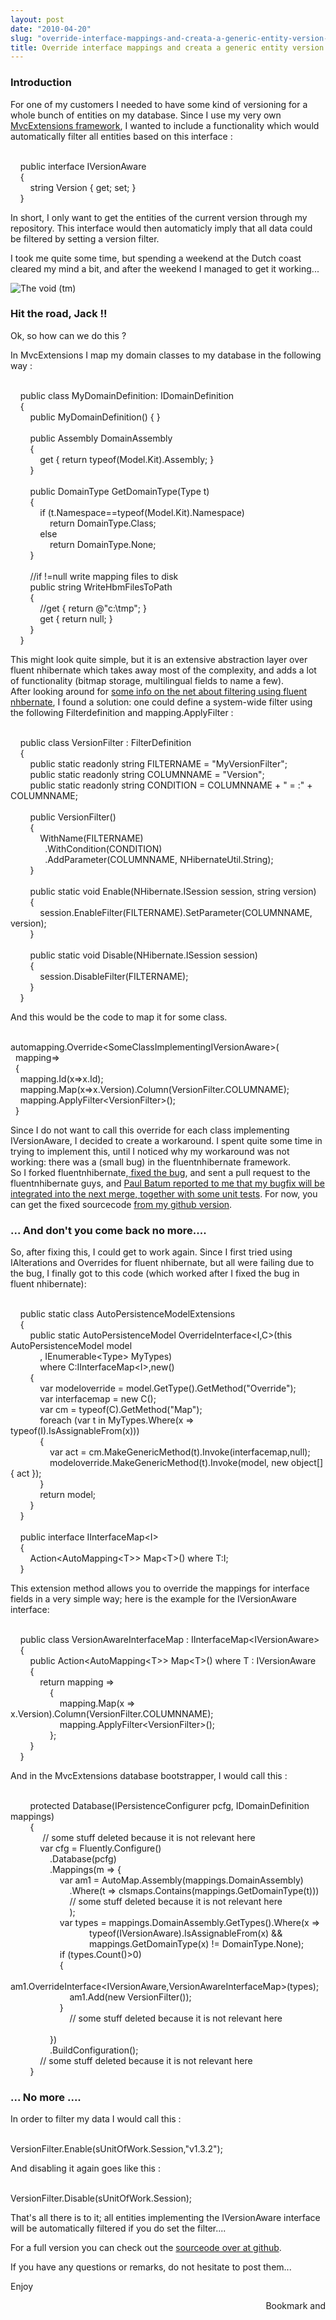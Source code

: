 ```yaml
---
layout: post
date: "2010-04-20"
slug: "override-interface-mappings-and-creata-a-generic-entity-version-filter"
title: Override interface mappings and creata a generic entity version filter
---
```


<h3>Introduction</h3>
<p>For one of my customers I needed to have some kind of versioning for a whole bunch of entities on my database. Since I use my very own <a href="https://github.com/tojans/mvcextensions" target="_blank">MvcExtensions framework</a>, I wanted to include a functionality which would automatically filter all entities based on this interface :</p>
<p><div class="code">
<br />&nbsp;&nbsp;&nbsp; <span class="kwrd">public</span> <span class="kwrd">interface</span> IVersionAware<br />&nbsp;&nbsp;&nbsp; {<br />&nbsp;&nbsp;&nbsp;&nbsp;&nbsp;&nbsp;&nbsp; <span class="kwrd">string</span> Version { get; set; }<br />&nbsp;&nbsp;&nbsp; }<br /></div></p>
<p>In short, I only want to get the entities of the current version through my repository. This interface would then automaticly imply that all data could be filtered by setting a version filter.</p>
<p>I took me quite some time, but spending a weekend at the Dutch coast cleared my mind a bit, and after the weekend I managed to get it working...</p>
<p><img style="vertical-align: middle;" src="/images/archive/corebvba/2010%2f4%2fZeeDenHaag.jpg" alt="The void (tm)" /></p>
<p></p>
<h3>Hit the road, Jack !!<br /></h3>
<p>Ok, so how can we do this ?</p>
<p>In MvcExtensions I map my domain classes to my database in the following way :</p>
<p><div class="code">
<br />&nbsp;&nbsp;&nbsp; <span class="kwrd">public</span> <span class="kwrd">class</span> MyDomainDefinition: IDomainDefinition <br />&nbsp;&nbsp;&nbsp; {<br />&nbsp;&nbsp;&nbsp;&nbsp;&nbsp;&nbsp;&nbsp; <span class="kwrd">public</span> MyDomainDefinition() { }<br /><br />&nbsp; &nbsp; &nbsp; &nbsp; <span class="kwrd">public</span> Assembly DomainAssembly<br />&nbsp;&nbsp;&nbsp;&nbsp;&nbsp;&nbsp;&nbsp; {<br />&nbsp;&nbsp;&nbsp;&nbsp;&nbsp;&nbsp;&nbsp;&nbsp;&nbsp;&nbsp;&nbsp; get { <span class="kwrd">return</span> <span class="kwrd">typeof</span>(Model.Kit).Assembly; }<br />&nbsp;&nbsp;&nbsp;&nbsp;&nbsp;&nbsp;&nbsp; }<br /><br />&nbsp;&nbsp;&nbsp;&nbsp;&nbsp;&nbsp;&nbsp; <span class="kwrd">public</span> DomainType GetDomainType(Type t)<br />&nbsp;&nbsp;&nbsp;&nbsp;&nbsp;&nbsp;&nbsp; {<br />&nbsp;&nbsp;&nbsp;&nbsp;&nbsp;&nbsp;&nbsp;&nbsp;&nbsp;&nbsp;&nbsp; <span class="kwrd">if</span> (t.Namespace==<span class="kwrd">typeof</span>(Model.Kit).Namespace)<br />&nbsp;&nbsp;&nbsp;&nbsp;&nbsp;&nbsp;&nbsp;&nbsp;&nbsp;&nbsp;&nbsp;&nbsp;&nbsp;&nbsp;&nbsp; <span class="kwrd">return</span> DomainType.Class;<br />&nbsp;&nbsp;&nbsp;&nbsp;&nbsp;&nbsp;&nbsp;&nbsp;&nbsp;&nbsp;&nbsp; <span class="kwrd">else</span> <br />&nbsp;&nbsp;&nbsp;&nbsp;&nbsp;&nbsp;&nbsp;&nbsp;&nbsp;&nbsp;&nbsp;&nbsp;&nbsp;&nbsp;&nbsp; <span class="kwrd">return</span> DomainType.None;<br />&nbsp;&nbsp;&nbsp;&nbsp;&nbsp;&nbsp;&nbsp; }<br /><br />&nbsp;&nbsp;&nbsp;&nbsp;&nbsp;&nbsp;&nbsp; //<span class="kwrd">if</span> !=<span class="kwrd">null</span> write mapping files to disk<br />&nbsp;&nbsp;&nbsp;&nbsp;&nbsp;&nbsp;&nbsp; <span class="kwrd">public</span> <span class="kwrd">string</span> WriteHbmFilesToPath <br />&nbsp;&nbsp;&nbsp;&nbsp;&nbsp;&nbsp;&nbsp; {<br />&nbsp;&nbsp;&nbsp;&nbsp;&nbsp;&nbsp;&nbsp;&nbsp;&nbsp;&nbsp;&nbsp; //get { <span class="kwrd">return</span> <span class="str">@"c:\tmp"</span>; } <br />&nbsp;&nbsp;&nbsp;&nbsp;&nbsp;&nbsp;&nbsp;&nbsp;&nbsp;&nbsp;&nbsp; get { <span class="kwrd">return</span> <span class="kwrd">null</span>; }<br />&nbsp;&nbsp;&nbsp;&nbsp;&nbsp;&nbsp;&nbsp; }<br />&nbsp;&nbsp;&nbsp; }<br /></div></p>
<p>This might look quite simple, but it is an extensive abstraction layer over fluent nhibernate which takes away most of the complexity, and adds a lot of functionality (bitmap storage, multilingual fields to name a few).<br />After looking around for <a href="https://nhforge.org/wikis/howtonh/contextual-data-using-nhibernate-filters" target="_blank">some info on the net about filtering using fluent nhbernate</a>, I found a solution: one could define a system-wide filter using the following Filterdefinition and mapping.ApplyFilter :<br /><div class="code">
<br />&nbsp;&nbsp;&nbsp; <span class="kwrd">public</span> <span class="kwrd">class</span> VersionFilter : FilterDefinition<br />&nbsp;&nbsp;&nbsp; {<br />&nbsp;&nbsp;&nbsp;&nbsp;&nbsp;&nbsp;&nbsp; <span class="kwrd">public</span> <span class="kwrd">static</span> <span class="kwrd">readonly</span> <span class="kwrd">string</span> FILTERNAME = <span class="str">"MyVersionFilter"</span>;<br />&nbsp;&nbsp;&nbsp;&nbsp;&nbsp;&nbsp;&nbsp; <span class="kwrd">public</span> <span class="kwrd">static</span> <span class="kwrd">readonly</span> <span class="kwrd">string</span> COLUMNNAME = <span class="str">"Version"</span>;<br />&nbsp;&nbsp;&nbsp;&nbsp;&nbsp;&nbsp;&nbsp; <span class="kwrd">public</span> <span class="kwrd">static</span> <span class="kwrd">readonly</span> <span class="kwrd">string</span> CONDITION = COLUMNNAME + <span class="str">" = :"</span> + COLUMNNAME;<br /><br />&nbsp;&nbsp;&nbsp;&nbsp;&nbsp;&nbsp;&nbsp; <span class="kwrd">public</span> VersionFilter()<br />&nbsp;&nbsp;&nbsp;&nbsp;&nbsp;&nbsp;&nbsp; {<br />&nbsp;&nbsp;&nbsp;&nbsp;&nbsp;&nbsp;&nbsp;&nbsp;&nbsp;&nbsp;&nbsp; WithName(FILTERNAME)<br />&nbsp;&nbsp;&nbsp;&nbsp;&nbsp;&nbsp;&nbsp;&nbsp;&nbsp;&nbsp;&nbsp;&nbsp;&nbsp; .WithCondition(CONDITION)<br />&nbsp;&nbsp; &nbsp;&nbsp;&nbsp;&nbsp;&nbsp;&nbsp;&nbsp;&nbsp;&nbsp;&nbsp; .AddParameter(COLUMNNAME, NHibernateUtil.String);<br />&nbsp;&nbsp;&nbsp;&nbsp;&nbsp;&nbsp;&nbsp; }<br /><br />&nbsp;&nbsp;&nbsp;&nbsp;&nbsp;&nbsp;&nbsp; <span class="kwrd">public</span> <span class="kwrd">static</span> <span class="kwrd">void</span> Enable(NHibernate.ISession session, <span class="kwrd">string</span> version)<br />&nbsp;&nbsp;&nbsp;&nbsp;&nbsp;&nbsp;&nbsp; {<br />&nbsp;&nbsp;&nbsp;&nbsp;&nbsp;&nbsp;&nbsp;&nbsp;&nbsp;&nbsp;&nbsp; session.EnableFilter(FILTERNAME).SetParameter(COLUMNNAME, version);<br />&nbsp;&nbsp;&nbsp;&nbsp;&nbsp;&nbsp;&nbsp; }<br /><br />&nbsp;&nbsp;&nbsp;&nbsp;&nbsp;&nbsp;&nbsp; <span class="kwrd">public</span> <span class="kwrd">static</span> <span class="kwrd">void</span> Disable(NHibernate.ISession session)<br />&nbsp;&nbsp;&nbsp;&nbsp;&nbsp;&nbsp;&nbsp; {<br />&nbsp;&nbsp;&nbsp;&nbsp;&nbsp;&nbsp;&nbsp;&nbsp;&nbsp;&nbsp;&nbsp; session.DisableFilter(FILTERNAME);<br />&nbsp;&nbsp;&nbsp;&nbsp;&nbsp;&nbsp;&nbsp; }<br />&nbsp;&nbsp;&nbsp; }<br /></div></p>
<p>And this would be the code to map it for some class.</p>
<p><div class="code">
<br />automapping.Override&lt;SomeClassImplementingIVersionAware&gt;(<br />&nbsp; mapping=&gt; <br />&nbsp; {<br />&nbsp;&nbsp;&nbsp; mapping.Id(x=&gt;x.Id);<br />&nbsp;&nbsp;&nbsp; mapping.Map(x=&gt;x.Version).Column(VersionFilter.COLUMNAME);<br />&nbsp;&nbsp;&nbsp; mapping.ApplyFilter&lt;VersionFilter&gt;();<br />&nbsp; }<br /></div></p>
<p>Since I do not want to call this override for each class implementing IVersionAware, I decided to create a workaround. I spent quite some time in trying to implement this, until I noticed why my workaround was not working: there was a (small bug) in the fluentnhibernate framework.<br />So I forked fluentnhibernate,<a href="https://github.com/ToJans/fluent-nhibernate/commit/29058de9b2bc3af85bc433aa6f71549f7b5d8e04" target="_blank"> fixed the bug</a>, and sent a pull request to the fluentnhibernate guys, and <a href="https://twitter.com/paulbatum/status/12511429552" target="_blank">Paul Batum reported to me that my bugfix will be integrated into the next merge, together with some unit tests</a>. For now, you can get the fixed sourcecode <a href="https://github.com/ToJans/fluent-nhibernate" target="_blank">from my github version</a>.</p>
<h3>... And don't you come back no more....</h3>
<p>So, after fixing this, I could get to work again. Since I first tried using IAlterations and Overrides for fluent nhibernate, but all were failing due to the bug, I finally got to this code (which worked after I fixed the bug in fluent nhibernate):</p>
<p><div class="code">
<br />&nbsp;&nbsp;&nbsp; <span class="kwrd">public</span> <span class="kwrd">static</span> <span class="kwrd">class</span> AutoPersistenceModelExtensions<br />&nbsp;&nbsp;&nbsp; {<br />&nbsp;&nbsp;&nbsp;&nbsp;&nbsp;&nbsp;&nbsp; <span class="kwrd">public</span> <span class="kwrd">static</span> AutoPersistenceModel OverrideInterface&lt;I,C&gt;(<span class="kwrd">this</span> AutoPersistenceModel model<br />&nbsp;&nbsp;&nbsp;&nbsp;&nbsp;&nbsp;&nbsp;&nbsp;&nbsp;&nbsp;&nbsp; , IEnumerable&lt;Type&gt; MyTypes)<br />&nbsp;&nbsp;&nbsp;&nbsp;&nbsp;&nbsp;&nbsp;&nbsp;&nbsp;&nbsp;&nbsp; <span class="kwrd">where</span> C:IInterfaceMap&lt;I&gt;,<span class="kwrd">new</span>()<br />&nbsp;&nbsp;&nbsp;&nbsp;&nbsp;&nbsp;&nbsp; {<br />&nbsp;&nbsp;&nbsp;&nbsp;&nbsp;&nbsp;&nbsp;&nbsp;&nbsp;&nbsp;&nbsp; var modeloverride = model.GetType().GetMethod(<span class="str">"Override"</span>);<br />&nbsp;&nbsp;&nbsp;&nbsp;&nbsp;&nbsp;&nbsp;&nbsp;&nbsp;&nbsp;&nbsp; var interfacemap = <span class="kwrd">new</span> C();<br />&nbsp;&nbsp;&nbsp;&nbsp;&nbsp;&nbsp;&nbsp;&nbsp;&nbsp;&nbsp;&nbsp; var cm = <span class="kwrd">typeof</span>(C).GetMethod(<span class="str">"Map"</span>);<br />&nbsp;&nbsp;&nbsp;&nbsp;&nbsp;&nbsp;&nbsp;&nbsp;&nbsp;&nbsp;&nbsp; <span class="kwrd">foreach</span> (var t <span class="kwrd">in</span> MyTypes.Where(x =&gt; <span class="kwrd">typeof</span>(I).IsAssignableFrom(x)))<br />&nbsp;&nbsp;&nbsp;&nbsp;&nbsp;&nbsp;&nbsp;&nbsp;&nbsp;&nbsp;&nbsp; {<br />&nbsp;&nbsp;&nbsp;&nbsp;&nbsp;&nbsp;&nbsp;&nbsp;&nbsp;&nbsp;&nbsp;&nbsp;&nbsp;&nbsp;&nbsp; var act = cm.MakeGenericMethod(t).Invoke(interfacemap,<span class="kwrd">null</span>);<br />&nbsp;&nbsp;&nbsp;&nbsp;&nbsp;&nbsp;&nbsp;&nbsp;&nbsp;&nbsp;&nbsp;&nbsp;&nbsp;&nbsp;&nbsp; modeloverride.MakeGenericMethod(t).Invoke(model, <span class="kwrd">new</span> <span class="kwrd">object</span>[] { act });<br />&nbsp;&nbsp;&nbsp;&nbsp;&nbsp;&nbsp;&nbsp;&nbsp;&nbsp;&nbsp;&nbsp; }<br />&nbsp;&nbsp;&nbsp;&nbsp;&nbsp;&nbsp;&nbsp;&nbsp;&nbsp;&nbsp;&nbsp; <span class="kwrd">return</span> model;<br />&nbsp;&nbsp;&nbsp;&nbsp;&nbsp;&nbsp;&nbsp; }<br />&nbsp;&nbsp;&nbsp; }<br /><br />&nbsp;&nbsp;&nbsp; <span class="kwrd">public</span> <span class="kwrd">interface</span> IInterfaceMap&lt;I&gt;<br />&nbsp;&nbsp;&nbsp; {<br />&nbsp;&nbsp;&nbsp;&nbsp;&nbsp;&nbsp;&nbsp; Action&lt;AutoMapping&lt;T&gt;&gt; Map&lt;T&gt;() <span class="kwrd">where</span> T:I;<br />&nbsp;&nbsp;&nbsp; }<br /></div></p>
<p>This extension method allows you to override the mappings for interface fields in a very simple way; here is the example for the IVersionAware interface:</p>
<p><div class="code">
<br />&nbsp;&nbsp;&nbsp; <span class="kwrd">public</span> <span class="kwrd">class</span> VersionAwareInterfaceMap : IInterfaceMap&lt;IVersionAware&gt;<br />&nbsp;&nbsp;&nbsp; {<br />&nbsp;&nbsp;&nbsp;&nbsp;&nbsp;&nbsp;&nbsp; <span class="kwrd">public</span> Action&lt;AutoMapping&lt;T&gt;&gt; Map&lt;T&gt;() <span class="kwrd">where</span> T : IVersionAware<br />&nbsp;&nbsp;&nbsp;&nbsp;&nbsp;&nbsp;&nbsp; {<br />&nbsp;&nbsp;&nbsp;&nbsp;&nbsp;&nbsp;&nbsp;&nbsp;&nbsp;&nbsp;&nbsp; <span class="kwrd">return</span> mapping =&gt;<br />&nbsp;&nbsp;&nbsp;&nbsp;&nbsp;&nbsp;&nbsp;&nbsp;&nbsp;&nbsp;&nbsp;&nbsp;&nbsp;&nbsp;&nbsp; {<br />&nbsp;&nbsp;&nbsp;&nbsp;&nbsp;&nbsp;&nbsp;&nbsp;&nbsp;&nbsp;&nbsp;&nbsp;&nbsp;&nbsp;&nbsp;&nbsp;&nbsp;&nbsp;&nbsp; mapping.Map(x =&gt; x.Version).Column(VersionFilter.COLUMNNAME);<br />&nbsp;&nbsp;&nbsp;&nbsp;&nbsp;&nbsp;&nbsp;&nbsp;&nbsp;&nbsp;&nbsp;&nbsp;&nbsp;&nbsp;&nbsp;&nbsp;&nbsp;&nbsp;&nbsp; mapping.ApplyFilter&lt;VersionFilter&gt;();<br />&nbsp;&nbsp;&nbsp;&nbsp;&nbsp;&nbsp;&nbsp;&nbsp;&nbsp;&nbsp;&nbsp;&nbsp;&nbsp;&nbsp;&nbsp; };<br />&nbsp;&nbsp;&nbsp;&nbsp;&nbsp;&nbsp;&nbsp; }<br />&nbsp;&nbsp;&nbsp; }<br /></div></p>
<p>And in the MvcExtensions database bootstrapper, I would call this :<br /><div class="code">
<br />&nbsp; &nbsp; &nbsp; &nbsp; <span class="kwrd">protected</span> Database(IPersistenceConfigurer pcfg, IDomainDefinition mappings)<br />&nbsp;&nbsp;&nbsp;&nbsp;&nbsp;&nbsp;&nbsp; {<br />&nbsp;&nbsp;&nbsp;&nbsp;&nbsp;&nbsp;&nbsp;&nbsp;&nbsp;&nbsp;&nbsp;&nbsp; // some stuff deleted because it <span class="kwrd">is</span> not relevant  here<br /> &nbsp;&nbsp;&nbsp;&nbsp;&nbsp;&nbsp;&nbsp;&nbsp;&nbsp;&nbsp;&nbsp; var cfg = Fluently.Configure()<br />&nbsp;&nbsp;&nbsp;&nbsp;&nbsp;&nbsp;&nbsp;&nbsp;&nbsp;&nbsp;&nbsp;&nbsp;&nbsp;&nbsp;&nbsp; .Database(pcfg)<br />&nbsp;&nbsp;&nbsp;&nbsp;&nbsp;&nbsp;&nbsp;&nbsp;&nbsp;&nbsp;&nbsp;&nbsp;&nbsp;&nbsp;&nbsp; .Mappings(m =&gt; {<br />&nbsp;&nbsp;&nbsp;&nbsp;&nbsp;&nbsp;&nbsp;&nbsp;&nbsp;&nbsp;&nbsp;&nbsp;&nbsp;&nbsp;&nbsp;&nbsp;&nbsp;&nbsp;&nbsp; var am1 = AutoMap.Assembly(mappings.DomainAssembly)<br />&nbsp;&nbsp;&nbsp;&nbsp;&nbsp;&nbsp;&nbsp;&nbsp;&nbsp;&nbsp;&nbsp;&nbsp;&nbsp;&nbsp;&nbsp;&nbsp;&nbsp;&nbsp;&nbsp;&nbsp;&nbsp;&nbsp;&nbsp; .Where(t =&gt; clsmaps.Contains(mappings.GetDomainType(t)))<br />&nbsp;&nbsp;&nbsp;&nbsp;&nbsp;&nbsp;&nbsp;&nbsp;&nbsp;&nbsp;&nbsp;&nbsp;&nbsp;&nbsp;&nbsp;&nbsp;&nbsp;&nbsp;&nbsp;&nbsp;&nbsp;&nbsp;&nbsp; // some stuff deleted because it <span class="kwrd">is</span> not relevant here<br />&nbsp;&nbsp;&nbsp;&nbsp;&nbsp;&nbsp;&nbsp;&nbsp;&nbsp;&nbsp;&nbsp;&nbsp;&nbsp;&nbsp;&nbsp;&nbsp;&nbsp;&nbsp;&nbsp;&nbsp;&nbsp;&nbsp;&nbsp; );<br />&nbsp;&nbsp;&nbsp;&nbsp;&nbsp;&nbsp;&nbsp;&nbsp;&nbsp;&nbsp;&nbsp;&nbsp;&nbsp;&nbsp;&nbsp;&nbsp;&nbsp;&nbsp;&nbsp; var types = mappings.DomainAssembly.GetTypes().Where(x =&gt; <br />&nbsp;&nbsp;&nbsp;&nbsp;&nbsp;&nbsp;&nbsp;&nbsp;&nbsp;&nbsp;&nbsp;&nbsp;&nbsp;&nbsp;&nbsp;&nbsp;&nbsp;&nbsp;&nbsp;&nbsp;&nbsp;&nbsp;&nbsp;&nbsp;&nbsp;&nbsp;&nbsp;&nbsp;&nbsp;&nbsp;&nbsp; <span class="kwrd">typeof</span>(IVersionAware).IsAssignableFrom(x) &amp;&amp; <br />&nbsp;&nbsp;&nbsp;&nbsp;&nbsp;&nbsp;&nbsp;&nbsp;&nbsp;&nbsp;&nbsp;&nbsp;&nbsp;&nbsp;&nbsp;&nbsp;&nbsp;&nbsp;&nbsp;&nbsp;&nbsp;&nbsp;&nbsp;&nbsp;&nbsp;&nbsp;&nbsp;&nbsp;&nbsp;&nbsp;&nbsp; mappings.GetDomainType(x) != DomainType.None);<br />&nbsp;&nbsp;&nbsp;&nbsp;&nbsp;&nbsp;&nbsp;&nbsp;&nbsp;&nbsp;&nbsp;&nbsp;&nbsp;&nbsp;&nbsp;&nbsp;&nbsp;&nbsp;&nbsp; <span class="kwrd">if</span> (types.Count()&gt;0)<br />&nbsp;&nbsp;&nbsp;&nbsp;&nbsp;&nbsp;&nbsp;&nbsp;&nbsp;&nbsp;&nbsp;&nbsp;&nbsp;&nbsp;&nbsp;&nbsp;&nbsp;&nbsp;&nbsp; {<br />&nbsp;&nbsp;&nbsp;&nbsp;&nbsp;&nbsp;&nbsp;&nbsp;&nbsp;&nbsp;&nbsp;&nbsp;&nbsp;&nbsp;&nbsp;&nbsp;&nbsp;&nbsp;&nbsp;&nbsp;&nbsp;&nbsp;&nbsp; am1.OverrideInterface&lt;IVersionAware,VersionAwareInterfaceMap&gt;(types);<br />&nbsp;&nbsp;&nbsp;&nbsp;&nbsp;&nbsp;&nbsp;&nbsp;&nbsp;&nbsp;&nbsp;&nbsp;&nbsp;&nbsp;&nbsp;&nbsp;&nbsp;&nbsp;&nbsp;&nbsp;&nbsp;&nbsp;&nbsp; am1.Add(<span class="kwrd">new</span> VersionFilter());<br />&nbsp;&nbsp;&nbsp;&nbsp;&nbsp;&nbsp;&nbsp;&nbsp;&nbsp;&nbsp;&nbsp;&nbsp;&nbsp;&nbsp;&nbsp;&nbsp;&nbsp;&nbsp;&nbsp; }<br />&nbsp;&nbsp;&nbsp;&nbsp;&nbsp;&nbsp;&nbsp;&nbsp;&nbsp;&nbsp;&nbsp;&nbsp;&nbsp;&nbsp;&nbsp;&nbsp;&nbsp;&nbsp;&nbsp;&nbsp;&nbsp;&nbsp;&nbsp; // some stuff deleted because it <span class="kwrd">is</span> not relevant  here<br /> <br />&nbsp;&nbsp;&nbsp;&nbsp;&nbsp;&nbsp;&nbsp;&nbsp;&nbsp;&nbsp;&nbsp;&nbsp;&nbsp;&nbsp;&nbsp; })<br />&nbsp;&nbsp;&nbsp;&nbsp;&nbsp;&nbsp;&nbsp;&nbsp;&nbsp;&nbsp;&nbsp;&nbsp;&nbsp;&nbsp;&nbsp; .BuildConfiguration();<br />&nbsp;&nbsp;&nbsp;&nbsp;&nbsp;&nbsp;&nbsp;&nbsp;&nbsp;&nbsp;&nbsp; // some stuff deleted because it <span class="kwrd">is</span> not relevant  here<br /> &nbsp;&nbsp;&nbsp;&nbsp;&nbsp;&nbsp;&nbsp; }<br /></div></p>
<h3>... No more ....<br /></h3>
<p>In order to filter my data I would call this :</p>
<p><div class="code">
<br />VersionFilter.Enable(sUnitOfWork.Session,<span class="str">"v1.3.2"</span>);<br /></div></p>
<p>And disabling it again goes like this :</p>
<p><div class="code">
<br /> VersionFilter.Disable(sUnitOfWork.Session);<br /> </div></p>
<p>That's all there is to it; all entities implementing the IVersionAware interface will be automatically filtered if you do set the filter....</p>
<p>For a full version you can check out the <a href="https://github.com/ToJans/MVCExtensions/blob/master/src/MvcExtensions/Services/Impl/FluentNHibernate/VersionFilterOverride.cs">sourceode over at github</a>.</p>
<p>If you have any questions or remarks, do not hesitate to post them...</p>
<p>Enjoy</p><div style="text-align:right"><a class="addthis_button" href="https://www.addthis.com/bookmark.php?v=250&amp;pub=xa-4aec37702e3161d4"><img src="https://s7.addthis.com/static/btn/v2/lg-share-en.gif" width="125" height="16" alt="Bookmark and Share" style="border:0"/></a><script type="text/javascript" src="https://s7.addthis.com/js/250/addthis_widget.js#pub=xa-4aec37702e3161d4"></script></div>
